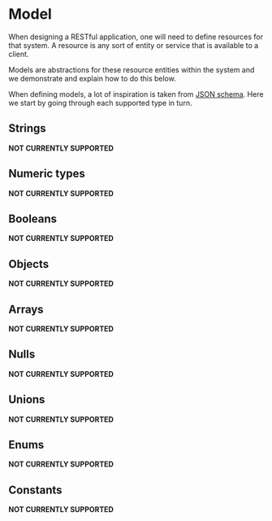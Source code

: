 # Model

When designing a RESTful application, one will need to define resources for that
system. A resource is any sort of entity or service that is available to a
client.

Models are abstractions for these resource entities within the system and we
demonstrate and explain how to do this below.

When defining models, a lot of inspiration is taken from
[JSON schema](https://json-schema.org/). Here we start by going through each
supported type in turn.

## Strings

**NOT CURRENTLY SUPPORTED**

## Numeric types

**NOT CURRENTLY SUPPORTED**

## Booleans

**NOT CURRENTLY SUPPORTED**

## Objects

**NOT CURRENTLY SUPPORTED**

## Arrays

**NOT CURRENTLY SUPPORTED**

## Nulls

**NOT CURRENTLY SUPPORTED**

## Unions

**NOT CURRENTLY SUPPORTED**

## Enums

**NOT CURRENTLY SUPPORTED**

## Constants

**NOT CURRENTLY SUPPORTED**
